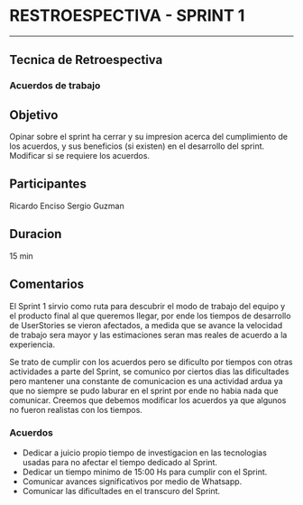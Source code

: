 
# RESTROESPECTIVA - SPRINT 1
***

## Tecnica de Retroespectiva

### Acuerdos de trabajo

## Objetivo

Opinar sobre el sprint ha cerrar y su impresion acerca del cumplimiento de los acuerdos,
y sus beneficios (si existen) en el desarrollo del sprint. Modificar si se requiere los 
acuerdos.

## Participantes

Ricardo Enciso
Sergio Guzman

## Duracion

15 min

## Comentarios

El Sprint 1 sirvio como ruta para descubrir el modo de trabajo del equipo y el producto final al que queremos llegar, por ende los tiempos de desarrollo de UserStories se vieron afectados, a medida que se avance la velocidad de trabajo sera mayor y las estimaciones seran mas reales de acuerdo a la experiencia.

Se trato de cumplir con los acuerdos pero se dificulto por tiempos con otras actividades a parte del Sprint, se comunico por ciertos dias las dificultades pero mantener una constante de comunicacion es una actividad ardua ya que no siempre se pudo laburar en el sprint por ende no habia nada que comunicar. Creemos que debemos modificar los acuerdos ya que algunos no fueron realistas con los tiempos.

### Acuerdos

- Dedicar a juicio propio tiempo de investigacion  en las tecnologias usadas para no afectar el tiempo dedicado al Sprint. 
- Dedicar un tiempo minimo de 15:00 Hs para cumplir con el Sprint. 
- Comunicar avances significativos por medio de Whatsapp.
- Comunicar las dificultades en el transcuro del Sprint. 
 



